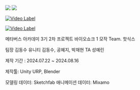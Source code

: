 <img src="https://img.shields.io/badge/unity-%23000000.svg?&style=for-the-badge&logo=unity&logoColor=white" /> <img src="https://img.shields.io/badge/blender-%23F5792A.svg?&style=for-the-badge&logo=blender&logoColor=white" />

[![Video Label](http://img.youtube.com/vi/4T2UUT2355M/0.jpg)](https://youtu.be/4T2UUT2355M)

[![Video Label](http://img.youtube.com/vi/H6BhE-q13IA/0.jpg)](https://youtu.be/H6BhE-q13IA)

메타버스 아카데미 3기
2차 프로젝트 바이오쇼크 1 모작
Team. 핫식스

팀장 김동수
유니티 김동수, 공혜지, 박재현
TA 성예린

제작 기간 : 2024.07.22 ~ 2024.08.16

제작툴: Unity URP, Blender

모델링 데이터: Sketchfab
애니메이션 데이터: Mixamo
